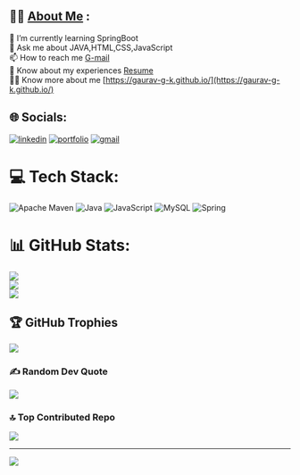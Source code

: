  ## :man_technologist: [About Me](https://gaurav-g-k.github.io) :
🌱 I’m currently learning SpringBoot<br>💬 Ask me about JAVA,HTML,CSS,JavaScript<br>
📫 How to reach me [G-mail](gauravkanaujiya@gmail.com)<br>
📄 Know about my experiences [Resume](https://drive.google.com/file/d/1iEmmS-9DYq3q1tybU-4eYxr9tlhQk3ig/view) <br>
👨‍💻 Know more about me [https://gaurav-g-k.github.io/](https://gaurav-g-k.github.io/)


## 🌐 Socials:
[![linkedin](https://img.shields.io/badge/linkedin-0A66C2?style=for-the-badge&logo=linkedin&logoColor=white)](https://www.linkedin.com/in/gaurav-kanaujiya-b675a2132/)
[![portfolio](https://img.shields.io/badge/my_portfolio-000?style=for-the-badge)](https://gaurav-g-k.github.io/)
[![gmail](https://img.shields.io/badge/Gmail-%230A0A0A.svg?&style=for-the-badge&logo=Gmail&logoColor=white)](mailto:gauravkanaujiya588@gmail.com)

# 💻 Tech Stack:
![Apache Maven](https://img.shields.io/badge/Apache%20Maven-C71A36?style=for-the-badge&logo=Apache%20Maven&logoColor=white) ![Java](https://img.shields.io/badge/java-%23ED8B00.svg?style=for-the-badge&logo=java&logoColor=white) ![JavaScript](https://img.shields.io/badge/javascript-%23323330.svg?style=for-the-badge&logo=javascript&logoColor=%23F7DF1E) ![MySQL](https://img.shields.io/badge/mysql-%2300f.svg?style=for-the-badge&logo=mysql&logoColor=white) ![Spring](https://img.shields.io/badge/spring-%236DB33F.svg?style=for-the-badge&logo=spring&logoColor=white)
# 📊 GitHub Stats:
![](https://github-readme-stats.vercel.app/api?username=Gaurav-G-K&theme=dark&hide_border=false&include_all_commits=true&count_private=true)<br/>
![](https://github-readme-streak-stats.herokuapp.com/?user=Gaurav-G-K&theme=dark&hide_border=false)<br/>
![](https://github-readme-stats.vercel.app/api/top-langs/?username=Gaurav-G-K&theme=dark&hide_border=false&include_all_commits=true&count_private=true&layout=compact)

## 🏆 GitHub Trophies
![](https://github-profile-trophy.vercel.app/?username=Gaurav-G-K&theme=radical&no-frame=false&no-bg=false&margin-w=4)

### ✍️ Random Dev Quote
![](https://quotes-github-readme.vercel.app/api?type=horizontal&theme=radical)

### 🔝 Top Contributed Repo
![](https://github-contributor-stats.vercel.app/api?username=Gaurav-G-K&limit=5&theme=dark&combine_all_yearly_contributions=true)

---
[![](https://visitcount.itsvg.in/api?id=Gaurav-G-K&icon=0&color=0)](https://visitcount.itsvg.in)

<!-- Proudly created with GPRM ( https://gprm.itsvg.in ) -->
